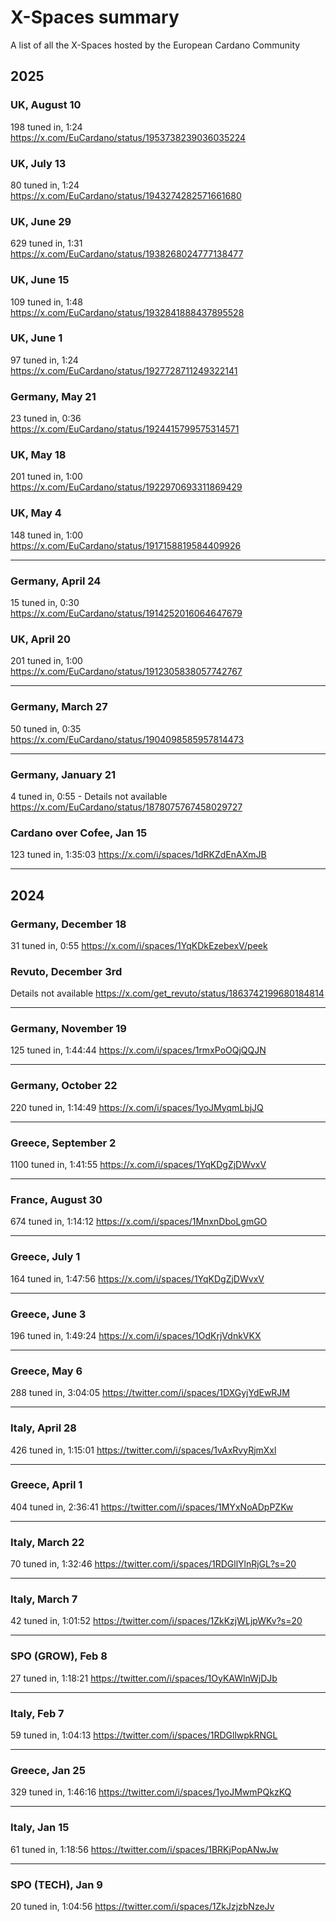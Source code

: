 # X-Spaces summary
A list of all the X-Spaces hosted by the European Cardano Community

## 2025

### UK, August 10
198 tuned in, 1:24  
https://x.com/EuCardano/status/1953738239036035224

### UK, July 13
80 tuned in, 1:24  
https://x.com/EuCardano/status/1943274282571661680

### UK, June 29
629 tuned in, 1:31  
https://x.com/EuCardano/status/1938268024777138477

### UK, June 15
109 tuned in, 1:48  
https://x.com/EuCardano/status/1932841888437895528

### UK, June 1
97 tuned in, 1:24  
https://x.com/EuCardano/status/1927728711249322141

### Germany, May 21  
23 tuned in, 0:36  
https://x.com/EuCardano/status/1924415799575314571  

### UK, May 18  
201 tuned in, 1:00  
https://x.com/EuCardano/status/1922970693311869429  

### UK, May 4  
148 tuned in, 1:00  
https://x.com/EuCardano/status/1917158819584409926  

---

### Germany, April 24  
15 tuned in, 0:30  
https://x.com/EuCardano/status/1914252016064647679  

### UK, April 20  
201 tuned in, 1:00  
https://x.com/EuCardano/status/1912305838057742767  

---

### Germany, March 27  
50 tuned in, 0:35  
https://x.com/EuCardano/status/1904098585957814473  
 
---

### Germany, January 21  
4 tuned in, 0:55 - Details not available
https://x.com/EuCardano/status/1878075767458029727

### Cardano over Cofee, Jan 15  
123 tuned in, 1:35:03
https://x.com/i/spaces/1dRKZdEnAXmJB

---
## 2024

### Germany, December 18
31 tuned in, 0:55
https://x.com/i/spaces/1YqKDkEzebexV/peek



### Revuto, December 3rd
Details not available
https://x.com/get_revuto/status/1863742199680184814

---

### Germany, November 19
125 tuned in, 1:44:44
https://x.com/i/spaces/1rmxPoOQjQQJN

---

### Germany, October 22
220 tuned in, 1:14:49
https://x.com/i/spaces/1yoJMyqmLbjJQ

---

### Greece, September 2
1100 tuned in, 1:41:55
https://x.com/i/spaces/1YqKDgZjDWvxV

---

### France, August 30
674 tuned in, 1:14:12
https://x.com/i/spaces/1MnxnDboLgmGO

---

### Greece, July 1
164 tuned in, 1:47:56
https://x.com/i/spaces/1YqKDgZjDWvxV

---

### Greece, June 3
196 tuned in, 1:49:24
https://x.com/i/spaces/1OdKrjVdnkVKX

---

### Greece, May 6
288 tuned in, 3:04:05
https://twitter.com/i/spaces/1DXGyjYdEwRJM

---

### Italy, April 28
426 tuned in, 1:15:01
https://twitter.com/i/spaces/1vAxRvyRjmXxl

---

### Greece, April 1
404 tuned in, 2:36:41
https://twitter.com/i/spaces/1MYxNoADpPZKw

---

### Italy, March 22
70 tuned in, 1:32:46
https://twitter.com/i/spaces/1RDGllYlnRjGL?s=20

---

### Italy, March 7
42 tuned in, 1:01:52
https://twitter.com/i/spaces/1ZkKzjWLjpWKv?s=20

---

### SPO (GROW), Feb 8
27 tuned in, 1:18:21
https://twitter.com/i/spaces/1OyKAWlnWjDJb

---

### Italy, Feb 7
59 tuned in, 1:04:13
https://twitter.com/i/spaces/1RDGllwpkRNGL

---

### Greece, Jan 25
329 tuned in, 1:46:16
https://twitter.com/i/spaces/1yoJMwmPQkzKQ

---

### Italy, Jan 15
61 tuned in, 1:18:56
https://twitter.com/i/spaces/1BRKjPopANwJw

---

### SPO (TECH), Jan 9
20 tuned in, 1:04:56
https://twitter.com/i/spaces/1ZkJzjzbNzeJv

































